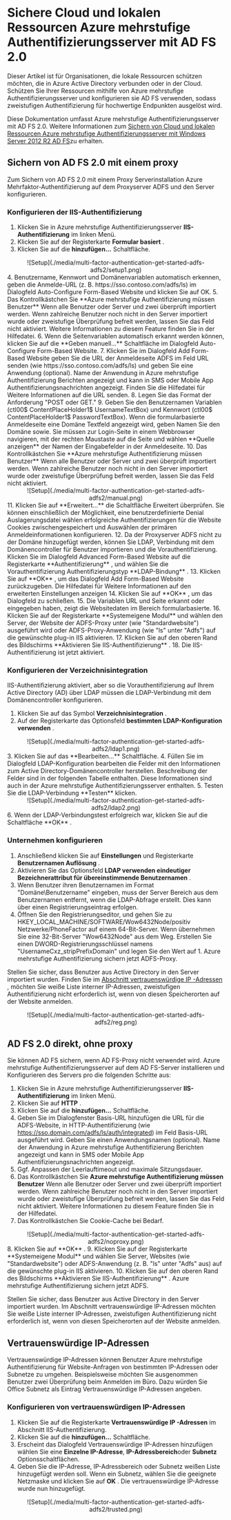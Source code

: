 <properties
    pageTitle="Verwenden von Azure MFA Server mit AD FS 2.0 | Microsoft Azure"
    description="Dies ist der Azure-mehrstufige Authentifizierungsseite, die Azure MFA mit AD FS 2.0 Schritte beschreibt."
    services="multi-factor-authentication"
    documentationCenter=""
    authors="kgremban"
    manager="femila"
    editor="yossib"/>

<tags
    ms.service="multi-factor-authentication"
    ms.workload="identity"
    ms.tgt_pltfrm="na"
    ms.devlang="na"
    ms.topic="get-started-article"
    ms.date="10/14/2016"
    ms.author="kgremban"/>

# <a name="secure-cloud-and-on-premises-resources-using-azure-multi-factor-authentication-server-with-ad-fs-20"></a>Sichere Cloud und lokalen Ressourcen Azure mehrstufige Authentifizierungsserver mit AD FS 2.0

Dieser Artikel ist für Organisationen, die lokale Ressourcen schützen möchten, die in Azure Active Directory verbunden oder in der Cloud. Schützen Sie Ihrer Ressourcen mithilfe von Azure mehrstufige Authentifizierungsserver und konfigurieren sie AD FS verwenden, sodass zweistufigen Authentifizierung für hochwertige Endpunkten ausgelöst wird.

Diese Dokumentation umfasst Azure mehrstufige Authentifizierungsserver mit AD FS 2.0.  Weitere Informationen zum [Sichern von Cloud und lokalen Ressourcen Azure mehrstufige Authentifizierungsserver mit Windows Server 2012 R2 AD FS](multi-factor-authentication-get-started-adfs-w2k12.md)zu erhalten.


## <a name="secure-ad-fs-20-with-a-proxy"></a>Sichern von AD FS 2.0 mit einem proxy
Zum Sichern von AD FS 2.0 mit einem Proxy Serverinstallation Azure Mehrfaktor-Authentifizierung auf dem Proxyserver ADFS und den Server konfigurieren.

### <a name="configure-iis-authentication"></a>Konfigurieren der IIS-Authentifizierung

1. Klicken Sie in Azure mehrstufige Authentifizierungsserver **IIS-Authentifizierung** im linken Menü.
2. Klicken Sie auf der Registerkarte **Formular basiert** .
3. Klicken Sie auf die **hinzufügen...** Schaltfläche.
<center>![Setup](./media/multi-factor-authentication-get-started-adfs-adfs2/setup1.png)</center>
4. Benutzername, Kennwort und Domänenvariablen automatisch erkennen, geben die Anmelde-URL (z. B. https://sso.contoso.com/adfs/ls) im Dialogfeld Auto-Configure Form-Based Website und klicken Sie auf OK.
5. Das Kontrollkästchen Sie **Azure mehrstufige Authentifizierung müssen Benutzer** Wenn alle Benutzer oder Server und zwei überprüft importiert werden. Wenn zahlreiche Benutzer noch nicht in den Server importiert wurde oder zweistufige Überprüfung befreit werden, lassen Sie das Feld nicht aktiviert. Weitere Informationen zu diesem Feature finden Sie in der Hilfedatei.
6. Wenn die Seitenvariablen automatisch erkannt werden können, klicken Sie auf die **Geben manuell...** Schaltfläche im Dialogfeld Auto-Configure Form-Based Website.
7. Klicken Sie im Dialogfeld Add Form-Based Website geben Sie die URL der Anmeldeseite ADFS im Feld URL senden (wie https://sso.contoso.com/adfs/ls) und geben Sie eine Anwendung (optional). Name der Anwendung in Azure mehrstufige Authentifizierung Berichten angezeigt und kann in SMS oder Mobile App Authentifizierungsnachrichten angezeigt. Finden Sie die Hilfedatei für Weitere Informationen auf die URL senden.
8. Legen Sie das Format der Anforderung "POST oder GET."
9. Geben Sie den Benutzernamen Variablen (ctl00$ ContentPlaceHolder1$ UsernameTextBox) und Kennwort (ctl00$ ContentPlaceHolder1$ PasswordTextBox). Wenn die formularbasierte Anmeldeseite eine Domäne Textfeld angezeigt wird, geben Namen Sie den Domäne sowie. Sie müssen zur Login-Seite in einem Webbrowser navigieren, mit der rechten Maustaste auf die Seite und wählen **Quelle anzeigen** der Namen der Eingabefelder in der Anmeldeseite.
10. Das Kontrollkästchen Sie **Azure mehrstufige Authentifizierung müssen Benutzer** Wenn alle Benutzer oder Server und zwei überprüft importiert werden. Wenn zahlreiche Benutzer noch nicht in den Server importiert wurde oder zweistufige Überprüfung befreit werden, lassen Sie das Feld nicht aktiviert.
<center>![Setup](./media/multi-factor-authentication-get-started-adfs-adfs2/manual.png)</center>
11. Klicken Sie auf **Erweitert...** die Schaltfläche Erweitert überprüfen. Sie können einschließlich der Möglichkeit, eine benutzerdefinierte Denial Auslagerungsdatei wählen erfolgreiche Authentifizierungen für die Website Cookies zwischengespeichert und Auswählen der primären Anmeldeinformationen konfigurieren.
12. Da der Proxyserver ADFS nicht zu der Domäne hinzugefügt werden, können Sie LDAP, Verbindung mit dem Domänencontroller für Benutzer importieren und die Vorauthentifizierung. Klicken Sie im Dialogfeld Advanced Form-Based Website auf die Registerkarte **Authentifizierung** , und wählen Sie die Vorauthentifizierung Authentifizierungstyp **LDAP-Bindung** .
13. Klicken Sie auf **OK** , um das Dialogfeld Add Form-Based Website zurückzugeben. Die Hilfedatei für Weitere Informationen auf den erweiterten Einstellungen anzeigen
14. Klicken Sie auf **OK** , um das Dialogfeld zu schließen.
15. Die Variablen URL und Seite erkannt oder eingegeben haben, zeigt die Websitedaten im Bereich formularbasierte.
16. Klicken Sie auf der Registerkarte **Systemeigene Modul** und wählen den Server, der Website der ADFS-Proxy unter (wie "Standardwebsite") ausgeführt wird oder ADFS-Proxy-Anwendung (wie "ls" unter "Adfs") auf die gewünschte plug-in IIS aktivieren.
17. Klicken Sie auf den oberen Rand des Bildschirms **Aktivieren Sie IIS-Authentifizierung** .
18. Die IIS-Authentifizierung ist jetzt aktiviert.

### <a name="configure-directory-integration"></a>Konfigurieren der Verzeichnisintegration

IIS-Authentifizierung aktiviert, aber so die Vorauthentifizierung auf Ihrem Active Directory (AD) über LDAP müssen die LDAP-Verbindung mit dem Domänencontroller konfigurieren.

1. Klicken Sie auf das Symbol **Verzeichnisintegration** .
2. Auf der Registerkarte das Optionsfeld **bestimmten LDAP-Konfiguration verwenden** .
<center>![Setup](./media/multi-factor-authentication-get-started-adfs-adfs2/ldap1.png)</center>
3. Klicken Sie auf das **Bearbeiten...** Schaltfläche.
4. Füllen Sie im Dialogfeld LDAP-Konfiguration bearbeiten die Felder mit den Informationen zum Active Directory-Domänencontroller herstellen. Beschreibung der Felder sind in der folgenden Tabelle enthalten. Diese Informationen sind auch in der Azure mehrstufige Authentifizierungsserver enthalten.
5. Testen Sie die LDAP-Verbindung **Testen** klicken.
<center>![Setup](./media/multi-factor-authentication-get-started-adfs-adfs2/ldap2.png)</center>
6. Wenn der LDAP-Verbindungstest erfolgreich war, klicken Sie auf die Schaltfläche **OK** .

### <a name="configure-company-settings"></a>Unternehmen konfigurieren

1. Anschließend klicken Sie auf **Einstellungen** und Registerkarte **Benutzernamen Auflösung** .
2. Aktivieren Sie das Optionsfeld **LDAP verwenden eindeutiger Bezeichnerattribut für übereinstimmende Benutzernamen** .
3. Wenn Benutzer ihren Benutzernamen im Format "Domäne\Benutzername" eingeben, muss der Server Bereich aus dem Benutzernamen entfernt, wenn die LDAP-Abfrage erstellt. Dies kann über einen Registrierungseintrag erfolgen.
4. Öffnen Sie den Registrierungseditor, und gehen Sie zu HKEY_LOCAL_MACHINE/SOFTWARE/Wow6432Node/positiv Netzwerke/PhoneFactor auf einem 64-Bit-Server. Wenn übernehmen Sie eine 32-Bit-Server "Wow6432Node" aus dem Weg. Erstellen Sie einen DWORD-Registrierungsschlüssel namens "UsernameCxz_stripPrefixDomain" und legen Sie den Wert auf 1. Azure mehrstufige Authentifizierung sichern jetzt ADFS-Proxy.

Stellen Sie sicher, dass Benutzer aus Active Directory in den Server importiert wurden. Finden Sie im [Abschnitt vertrauenswürdige IP -Adressen](#trusted-ips) , möchten Sie weiße Liste interner IP-Adressen, zweistufigen Authentifizierung nicht erforderlich ist, wenn von diesen Speicherorten auf der Website anmelden.

<center>![Setup](./media/multi-factor-authentication-get-started-adfs-adfs2/reg.png)</center>

## <a name="ad-fs-20-direct-without-a-proxy"></a>AD FS 2.0 direkt, ohne proxy

Sie können AD FS sichern, wenn AD FS-Proxy nicht verwendet wird. Azure mehrstufige Authentifizierungsserver auf dem AD FS-Server installieren und Konfigurieren des Servers pro die folgenden Schritte aus:

1. Klicken Sie in Azure mehrstufige Authentifizierungsserver **IIS-Authentifizierung** im linken Menü.
2. Klicken Sie auf **HTTP** .
3. Klicken Sie auf die **hinzufügen...** Schaltfläche.
4. Geben Sie im Dialogfenster Basis-URL hinzufügen die URL für die ADFS-Website, in HTTP-Authentifizierung (wie https://sso.domain.com/adfs/ls/auth/integrated) im Feld Basis-URL ausgeführt wird. Geben Sie einen Anwendungsnamen (optional). Name der Anwendung in Azure mehrstufige Authentifizierung Berichten angezeigt und kann in SMS oder Mobile App Authentifizierungsnachrichten angezeigt.
5. Ggf. Anpassen der Leerlauftimeout und maximale Sitzungsdauer.
6. Das Kontrollkästchen Sie **Azure mehrstufige Authentifizierung müssen Benutzer** Wenn alle Benutzer oder Server und zwei überprüft importiert werden. Wenn zahlreiche Benutzer noch nicht in den Server importiert wurde oder zweistufige Überprüfung befreit werden, lassen Sie das Feld nicht aktiviert. Weitere Informationen zu diesem Feature finden Sie in der Hilfedatei.
7. Das Kontrollkästchen Sie Cookie-Cache bei Bedarf.
<center>![Setup](./media/multi-factor-authentication-get-started-adfs-adfs2/noproxy.png)</center>
8. Klicken Sie auf **OK** .
9. Klicken Sie auf der Registerkarte **Systemeigene Modul** und wählen Sie Server, Websites (wie "Standardwebsite") oder ADFS-Anwendung (z. B. "ls" unter "Adfs" aus) auf die gewünschte plug-in IIS aktivieren.
10. Klicken Sie auf den oberen Rand des Bildschirms **Aktivieren Sie IIS-Authentifizierung** . Azure mehrstufige Authentifizierung sichern jetzt ADFS.

Stellen Sie sicher, dass Benutzer aus Active Directory in den Server importiert wurden. Im Abschnitt vertrauenswürdige IP-Adressen möchten Sie weiße Liste interner IP-Adressen, zweistufigen Authentifizierung nicht erforderlich ist, wenn von diesen Speicherorten auf der Website anmelden.


## <a name="trusted-ips"></a>Vertrauenswürdige IP-Adressen
Vertrauenswürdige IP-Adressen können Benutzer Azure mehrstufige Authentifizierung für Website-Anfragen von bestimmten IP-Adressen oder Subnetze zu umgehen. Beispielsweise möchten Sie ausgenommen Benutzer zwei Überprüfung beim Anmelden im Büro. Dazu würden Sie Office Subnetz als Eintrag Vertrauenswürdige IP-Adressen angeben.

### <a name="to-configure-trusted-ips"></a>Konfigurieren von vertrauenswürdigen IP-Adressen


1. Klicken Sie auf die Registerkarte **Vertrauenswürdige IP -Adressen** im Abschnitt IIS-Authentifizierung.
1. Klicken Sie auf die **hinzufügen...** Schaltfläche.
1. Erscheint das Dialogfeld Vertrauenswürdige IP-Adressen hinzufügen wählen Sie eine **Einzelne IP-Adresse**, **IP-Adressbereich**oder **Subnetz** Optionsschaltflächen.
1. Geben Sie die IP-Adresse, IP-Adressbereich oder Subnetz weißen Liste hinzugefügt werden soll. Wenn ein Subnetz, wählen Sie die geeignete Netzmaske und klicken Sie auf **OK** . Die vertrauenswürdige IP-Adresse wurde nun hinzugefügt.


<center>![Setup](./media/multi-factor-authentication-get-started-adfs-adfs2/trusted.png)</center>
